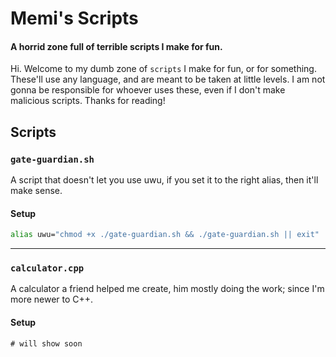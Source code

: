 # Memi's Scripts
#### A horrid zone full of terrible scripts I make for fun.

Hi. Welcome to my dumb zone of `scripts` I make for fun, or for something. These'll use any language, and are meant to be taken at little levels. I am not gonna be responsible for whoever uses these, even if I don't make malicious scripts. Thanks for reading!

## Scripts
### `gate-guardian.sh`
A script that doesn't let you use uwu, if you set it to the right alias, then it'll make sense.

#### Setup
```sh
alias uwu="chmod +x ./gate-guardian.sh && ./gate-guardian.sh || exit"
```
___
### `calculator.cpp`
A calculator a friend helped me create, him mostly doing the work; since I'm more newer to C++.

#### Setup
```
# will show soon
```
